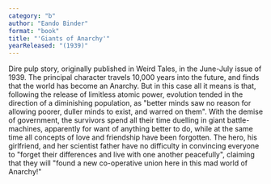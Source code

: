 ```yaml
---
category: "b"
author: "Eando Binder"
format: "book"
title: "'Giants of Anarchy'"
yearReleased: "(1939)"
---
```

Dire pulp story, originally published in Weird Tales, in the June-July issue of 1939. The principal character travels 10,000 years into the future, and finds that the world has become an Anarchy. But in this case all it means is that, following the release of limitless atomic power, evolution tended in the direction of a diminishing population, as "better minds saw no reason for allowing poorer, duller minds to exist, and warred on them". With the demise of government, the survivors spend all their time duelling in giant battle-machines, apparently for want of anything better to do, while at the same time all concepts of love and friendship have been forgotten. The hero, his girlfriend, and her scientist father have no difficulty in convincing everyone to "forget their differences and live with one another peacefully", claiming that they will "found a new co-operative union here in this mad world of Anarchy!"
 